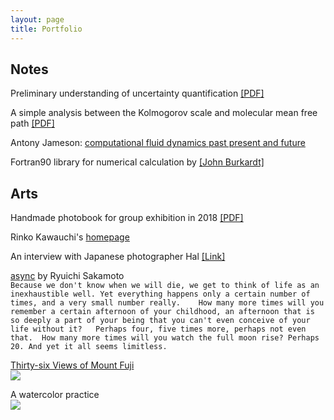 ```yaml
---
layout: page
title: Portfolio
---
```


## Notes

Preliminary understanding of uncertainty quantification [[PDF]](../documents//understand-uq.pdf)

A simple analysis between the Kolmogorov scale and molecular mean free path [[PDF]](../documents//kolmogorov-mfp.pdf)

Antony Jameson: [computational fluid dynamics past present and future](../documents//jameson-cfd.pdf)

Fortran90 library for numerical calculation by [[John Burkardt]](http://people.sc.fsu.edu/~jburkardt/f_src/f_src.html)

## Arts

Handmade photobook for group exhibition in 2018 [[PDF]](../documents//album-2018.pdf)

Rinko Kawauchi's [homepage](http://rinkokawauchi.com/en/)

An interview with Japanese photographer Hal [[Link]](http://www.heyshow.com/mobile-article-detail/?id=36746)

[async](https://open.spotify.com/album/2535QNWIvsIszI8AglJQO4) by Ryuichi Sakamoto  
``Because we don't know when we will die, we get to think of life as an inexhaustible well. Yet everything happens only a certain number of times, and a very small number really.   
How many more times will you remember a certain afternoon of your childhood, an afternoon that is so deeply a part of your being that you can't even conceive of your life without it?  
Perhaps four, five times more, perhaps not even that. 
How many more times will you watch the full moon rise? Perhaps 20. And yet it all seems limitless. ``

[Thirty-six Views of Mount Fuji](https://en.wikipedia.org/wiki/Thirty-six_Views_of_Mount_Fuji)  
![](https://ws4.sinaimg.cn/large/006tNbRwgy1fynqtyvxh3j317i0u0e21.jpg)

A watercolor practice  
![](https://ws2.sinaimg.cn/large/006tNbRwgy1fyc8oocph0j30u00u04qq.jpg)
